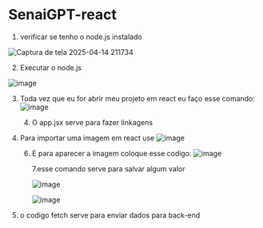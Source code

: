 # SenaiGPT-react
1. verificar se tenho o node.js instalado 

![Captura de tela 2025-04-14 211734](https://github.com/user-attachments/assets/b324601b-4831-4bef-b9cb-d197de87b5a0)

2. Executar o node.js


![image](https://github.com/user-attachments/assets/9c1722ce-c482-4b23-9ce1-9012a8f453d1)


3. Toda vez que eu for abrir meu projeto em react eu faço esse comando:
      ![image](https://github.com/user-attachments/assets/e16ac505-0cf2-475c-af82-622a577e7a7e)


   4. O app.jsx serve para fazer linkagens
  
5. Para importar uma imagem em react use
            ![image](https://github.com/user-attachments/assets/e486af23-15b2-4339-aa78-c236311287d7)


   6. E para aparecer a imagem coloque esse codigo:
          ![image](https://github.com/user-attachments/assets/5eccae7e-affe-482f-b3c6-154b52af4c4f)




      7.esse comando serve para salvar algum valor

            

      ![image](https://github.com/user-attachments/assets/a2081b6f-dcf1-4fd2-850a-6c80188354ce)

        ![image](https://github.com/user-attachments/assets/0032204e-d5ce-46ac-9edf-eefb99e5a3a4)

8. o codigo fetch serve para enviar dados para back-end




   


